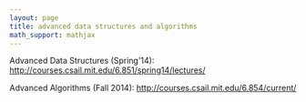 ```yaml
---
layout: page
title: advanced data structures and algorithms
math_support: mathjax
---
```



Advanced Data Structures (Spring'14):
http://courses.csail.mit.edu/6.851/spring14/lectures/

Advanced Algorithms (Fall 2014):
http://courses.csail.mit.edu/6.854/current/


